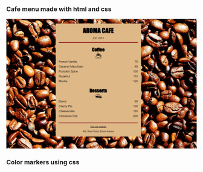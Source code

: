 ### Cafe menu made with html and css

![Cafe-Menu](assets\cafemenu.png)

### Color markers using css



